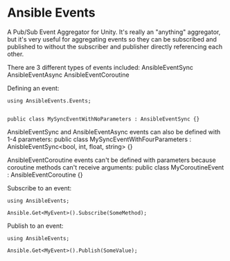 # Ansible Events

A Pub/Sub Event Aggregator for Unity. It's really an "anything" aggregator, but it's very useful for aggregating events so they can be subscribed and published to without the subscriber and publisher directly referencing each other.

There are 3 different types of events included:
    AnsibleEventSync
    AnsibleEventAsync
    AnsibleEventCoroutine

Defining an event:
    
    using AnsibleEvents.Events;


    public class MySyncEventWithNoParameters : AnsibleEventSync {}

AnsibleEventSync and AnsibleEventAsync events can also be defined with 1-4 parameters:
    public class MySyncEventWithFourParameters : AnisbleEventSync<bool, int, float, string> {}

AnsibleEventCoroutine events can't be defined with parameters because coroutine methods can't receive arguments:
    public class MyCoroutineEvent : AnsibleEventCoroutine {}

Subscribe to an event:
    
    using AnsibleEvents;

    Ansible.Get<MyEvent>().Subscribe(SomeMethod);

Publish to an event:
    
    using AnsibleEvents;

    Ansible.Get<MyEvent>().Publish(SomeValue);

